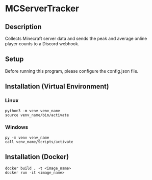 # MCServerTracker
## Description
Collects Minecraft server data and sends the peak and average online player counts to a Discord webhook.
## Setup
Before running this program, please configure the config.json file.
## Installation (Virtual Environment)
### Linux
```
python3 -m venv venv_name
source venv_name/bin/activate
```
### Windows
```
py -m venv venv_name
call venv_name/Scripts/activate
```
## Installation (Docker)
```
docker build . -t <image_name>
docker run -it <image_name>
```